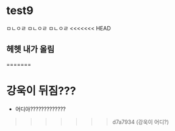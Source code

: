 # test9

ㅁㄴㅇㄹ ㅁㄴㅇㄹ ㅁㄴㅇㄹ
<<<<<<< HEAD
## 헤헷 내가 올림
=======

# 강욱이 뒤짐???
- 어디야?????????????
>>>>>>> d7a7934 (강욱이 어디?)
